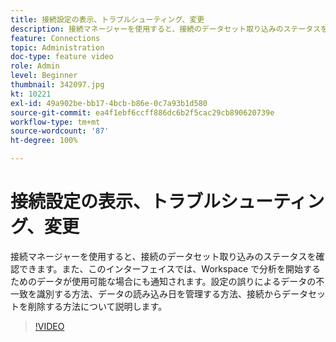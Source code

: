```yaml
---
title: 接続設定の表示、トラブルシューティング、変更
description: 接続マネージャーを使用すると、接続のデータセット取り込みのステータスを確認できます。また、このインターフェイスでは、Workspace で分析を開始するためのデータが使用可能な場合にも通知されます。
feature: Connections
topic: Administration
doc-type: feature video
role: Admin
level: Beginner
thumbnail: 342097.jpg
kt: 10221
exl-id: 49a902be-bb17-4bcb-b86e-0c7a93b1d580
source-git-commit: ea4f1ebf6ccff886dc6b2f5cac29cb890620739e
workflow-type: tm+mt
source-wordcount: '87'
ht-degree: 100%

---
```


# 接続設定の表示、トラブルシューティング、変更

接続マネージャーを使用すると、接続のデータセット取り込みのステータスを確認できます。また、このインターフェイスでは、Workspace で分析を開始するためのデータが使用可能な場合にも通知されます。設定の誤りによるデータの不一致を識別する方法、データの読み込み日を管理する方法、接続からデータセットを削除する方法について説明します。

>[!VIDEO](https://video.tv.adobe.com/v/345573/?quality=12&learn=on&captions=jpn)
